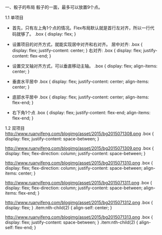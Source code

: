 一、骰子的布局
骰子的一面，最多可以放置9个点。

1.1 单项目
* 首先，只有左上角1个点的情况。Flex布局默认就是首行左对齐，所以一行代码就够了。
.box {
  display: flex;
}

* 设置项目的对齐方式，就能实现居中对齐和右对齐。
居中对齐:
.box {
  display: flex;
  justify-content: center;
}
右对齐:
.box {
  display: flex;
  justify-content: flex-end;
}

* 设置交叉轴对齐方式，可以垂直移动主轴。
.box {
  display: flex;
  align-items: center;
}

* 垂直水平居中
.box {
  display: flex;
  justify-content: center;
  align-items: center;
}

* 底部水平居中
.box {
  display: flex;
  justify-content: center;
  align-items: flex-end;
}

* 右下角1个点
.box {
  display: flex;
  justify-content: flex-end;
  align-items: flex-end;
}

1.2 双项目
http://www.ruanyifeng.com/blogimg/asset/2015/bg2015071308.png
.box {
  display: flex;
  justify-content: space-between;
}

http://www.ruanyifeng.com/blogimg/asset/2015/bg2015071309.png
.box {
  display: flex;
  flex-direction: column;
  justify-content: space-between;
}

http://www.ruanyifeng.com/blogimg/asset/2015/bg2015071310.png
.box {
  display: flex;
  flex-direction: column;
  justify-content: space-between;
  align-items: center;
}

http://www.ruanyifeng.com/blogimg/asset/2015/bg2015071311.png
.box {
  display: flex;
  flex-direction: column;
  justify-content: space-between;
  align-items: flex-end;
}

http://www.ruanyifeng.com/blogimg/asset/2015/bg2015071312.png
.box {
  display: flex;
}
.item:nth-child(2) {
  align-self: center;
}

http://www.ruanyifeng.com/blogimg/asset/2015/bg2015071313.png
.box {
  display: flex;
  justify-content: space-between;
}
.item:nth-child(2) {
  align-self: flex-end;
}